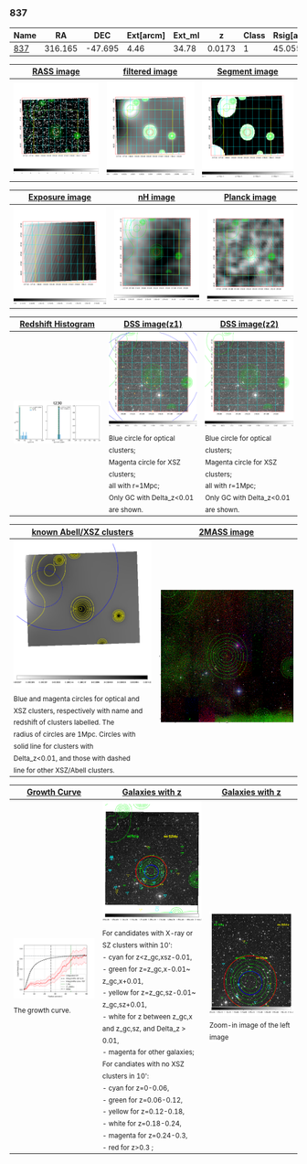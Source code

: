 <div STYLE="page-break-after: always;"></div>

### 837

|Name          |RA          |DEC      | Ext[arcm] | Ext_ml | z    | Class| Rsig[arcmin] | CRsig[c/s] | CR500[c/s] | R500[Mpc] |L500[erg/s]|F500[erg/s/cm^2]| M500[Msun]|Tx[keV]|beta|GC(XSZ,Delta_z<0.01)| GC(OPT,Delta_z<0.01)|GC|alias|
|--------------|------------|------------|---|---|-----------|--------|------|------|----|----|----|----|----|----|----|----|----|----|---|
|[837](script/837.md)     | 316.165       | -47.695       | 4.46    | 34.78   | 0.0173 | 1   | 45.055 |0.655 |0.612 |0.547 |6.087e+42 |9.025e-12 |4.726e+13 |1.356 |0.279 |-, |N, |-, |t230|

|[RASS image](../image/837/837_img.pdf)|[filtered image](../image/837/837_fil.pdf)|[Segment image](../image/837/837_seg.pdf)|
|-------------------|--------------------|-------------------|
| <img src="../image/837/837_img.png" width="300">  | <img src="../image/837/837_fil.png" width="300">   | <img src="../image/837/837_seg.png" width="300">  |

|[Exposure image](../image/837/837_mex.pdf)| [nH image](../image/837/837_nh.pdf)| [Planck image](../image/837/837_p.pdf)|
|-------------------|--------------------|-------------------|
|<img src="../image/837/837_mex.png" width="300">   | <img src="../image/837/837_nh.png" width="300">    | <img src="../image/837/837_p.png" width="300"> |

|[Redshift Histogram](../image/837/837_zg.pdf) | [DSS image(z1)](../image/837/837_dss_z1.pdf)      |  [DSS image(z2)](../image/837/837_dss_z2.pdf)    |
|-------------------|--------------------|-------------------|
|<img src="../image/837/837_zg.png" width="300"> |<img src="../image/837/837_dss_z1.png" width="300"> <sub><br>Blue circle for optical clusters; <br>Magenta circle for XSZ clusters; <br>all with r=1Mpc; <br>Only GC with Delta_z<0.01 are shown. </sub>| <img src="../image/837/837_dss_z2.png" width="300"><sub><br>Blue circle for optical clusters; <br>Magenta circle for XSZ clusters; <br>all with r=1Mpc; <br>Only GC with Delta_z<0.01 are shown. </sub> |

|[known Abell/XSZ clusters](../image/837/837_m.pdf) | [2MASS image](../image/837/837_2mass.pdf)      |
|-------------------|-------------------|
|<img src=../image/837/837_m.png width="300"> <sub><br>Blue and magenta circles for optical and <br>XSZ clusters, respectively with name and <br>redshift of clusters labelled. The <br>radius of circles are 1Mpc. Circles with <br>solid line for clusters with <br>Delta_z<0.01, and those with dashed <br>line for other XSZ/Abell clusters.        </sub>|<img src="../image/837/837_2mass.png" width="300">  |

|[Growth Curve](../image/837/837_gca_all.png) |[Galaxies with z](../image/837/837_opt_ned.pdf) |[Galaxies with z](../image/837/837_opt_ned_zoom.pdf) |
|-------------------|-------------------|-------------------|
| <img src="../image/837/837_gca_all.png" width="300"> <sub><br>The growth curve.</sub>| <img src=../image/837/837_opt_ned.png width="300"> <br><sub> For candidates with X-ray or SZ clusters within 10': <br> - cyan for z<z_gc,xsz-0.01, <br> - green for z=z_gc,x-0.01~ z_gc,x+0.01, <br> - yellow for z=z_gc,sz-0.01~ z_gc,sz+0.01, <br> - white for z between z_gc,x and z_gc,sz, and Delta_z > 0.01, <br> - magenta for other galaxies; <br>For candiates with no XSZ clusters in 10': <br> - cyan for z=0-0.06, <br> - green for z=0.06-0.12, <br> - yellow for z=0.12-0.18, <br> - white for z=0.18-0.24, <br> - magenta for z=0.24-0.3, <br> - red for z>0.3 ;  </sub>|<img src=../image/837/837_opt_ned_zoom.png width="300">  <br><sub> Zoom-in image of the left image</sub>|




